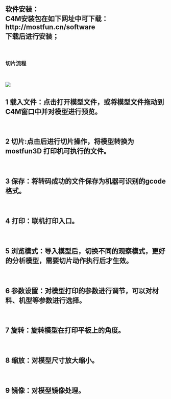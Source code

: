 <h2>软件安装：<br> C4M安装包在如下网址中可下载： http://mostfun.cn/software <br>下载后进行安装；</h2><br>
<h3>切片流程</h3><br>

![](https://github.com/swjtu-maker/action-school/blob/master/Specification%20for%20C4M/1.png)<br>

<h2>1 载入文件：点击打开模型文件，或将模型文件拖动到C4M窗口中并对模型进行预览。</h2><br>
<h2>2 切片:点击后进行切片操作，将模型转换为mostfun3D 打印机可执行的文件。</h2><br>
<h2>3 保存：将转码成功的文件保存为机器可识别的gcode格式。</h2><br>
<h2>4 打印：联机打印入口。</h2><br>
<h2>5 浏览模式：导入模型后，切换不同的观察模式，更好的分析模型，需要切片动作执行后才生效。</h2><br>
<h2>6 参数设置：对模型打印的参数进行调节，可以对材料、机型等参数进行选择。</h2><br>
<h2>7 旋转：旋转模型在打印平板上的角度。</h2><br>
<h2>8 缩放：对模型尺寸放大缩小。</h2><br>
<h2>9 镜像：对模型镜像处理。</h2><br>

